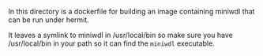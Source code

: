 In this directory is a dockerfile for building an image containing miniwdl that can be run under hermit.

It leaves a symlink to miniwdl in /usr/local/bin so make sure you have
/usr/local/bin in your path so it can find the `miniwdl` executable.

